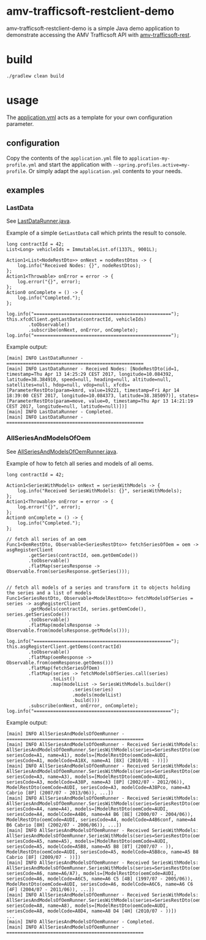 amv-trafficsoft-restclient-demo
========
amv-trafficsoft-restclient-demo is a simple Java demo application to demonstrate 
accessing the AMV Trafficsoft API with 
[amv-trafficsoft-rest](https://github.com/amvnetworks/amv-trafficsoft-rest).

# build
```
./gradlew clean build
```

# usage
The [application.yml](src/main/resources/application.yml) acts as a 
template for your own configuration parameter.

## configuration
Copy the contents of the `application.yml` file to `application-my-profile.yml`
and start the application with `--spring.profiles.active=my-profile`.
Or simply adapt the `application.yml` contents to your needs.

## examples
### LastData
See [LastDataRunner.java](src/main/java/org/amv/trafficsoft/restclient/demo/command/LastDataRunner.java).

Example of a simple `GetLastData` call which prints the result to console.
```
long contractId = 42;
List<Long> vehicleIds = ImmutableList.of(1337L, 9001L);

Action1<List<NodeRestDto>> onNext = nodeRestDtos -> {
    log.info("Received Nodes: {}", nodeRestDtos);
};
Action1<Throwable> onError = error -> {
    log.error("{}", error);
};
Action0 onComplete = () -> {
    log.info("Completed.");
};

log.info("==================================================");
this.xfcdClient.getLastData(contractId, vehicleIds)
        .toObservable()
        .subscribe(onNext, onError, onComplete);
log.info("==================================================");
```
Example output:
```
[main] INFO LastDataRunner - ==================================================
[main] INFO LastDataRunner - Received Nodes: [NodeRestDto(id=1, timestamp=Thu Apr 13 14:25:29 CEST 2017, longitude=10.084392, latitude=38.384910, speed=null, heading=null, altitude=null, satellites=null, hdop=null, vdop=null, xfcds=[ParameterRestDto(param=kmrd, value=19221, timestamp=Fri Apr 14 18:39:00 CEST 2017, longitude=10.084373, latitude=38.385097)], states=[ParameterRestDto(param=move, value=0, timestamp=Thu Apr 13 14:21:19 CEST 2017, longitude=null, latitude=null)])]
[main] INFO LastDataRunner - Completed.
[main] INFO LastDataRunner - ==================================================
```

### AllSeriesAndModelsOfOem
See [AllSeriesAndModelsOfOemRunner.java](src/main/java/org/amv/trafficsoft/restclient/demo/command/AllSeriesAndModelsOfOemRunner.java).

Example of how to fetch all series and models of all oems.
```
long contractId = 42;

Action1<SeriesWithModels> onNext = seriesWithModels -> {
    log.info("Received SeriesWithModels: {}", seriesWithModels);
};
Action1<Throwable> onError = error -> {
    log.error("{}", error);
};
Action0 onComplete = () -> {
    log.info("Completed.");
};

// fetch all series of an oem
Func1<OemRestDto, Observable<SeriesRestDto>> fetchSeriesOfOem = oem -> asgRegisterClient
        .getSeries(contractId, oem.getOemCode())
        .toObservable()
        .flatMap(seriesResponse -> Observable.from(seriesResponse.getSeries()));


// fetch all models of a series and transform it to objects holding the series and a list of models
Func1<SeriesRestDto, Observable<ModelRestDto>> fetchModelsOfSeries = series -> asgRegisterClient
        .getModels(contractId, series.getOemCode(), series.getSeriesCode())
        .toObservable()
        .flatMap(modelsResponse -> Observable.from(modelsResponse.getModels()));

log.info("==================================================");
this.asgRegisterClient.getOems(contractId)
        .toObservable()
        .flatMap(oemResponse -> Observable.from(oemResponse.getOems()))
        .flatMap(fetchSeriesOfOem)
        .flatMap(series -> fetchModelsOfSeries.call(series)
                .toList()
                .map(modelList -> SeriesWithModels.builder()
                        .series(series)
                        .models(modelList)
                        .build()))
        .subscribe(onNext, onError, onComplete);
log.info("==================================================");
```
Example output:
```
[main] INFO AllSeriesAndModelsOfOemRunner - ==================================================
[main] INFO AllSeriesAndModelsOfOemRunner - Received SeriesWithModels: AllSeriesAndModelsOfOemRunner.SeriesWithModels(series=SeriesRestDto(oemCode=AUDI, seriesCode=A1, name=A1), models=[ModelRestDto(oemCode=AUDI, seriesCode=A1, modelCode=A18X, name=A1 [8X] (2010/01 - ))])
[main] INFO AllSeriesAndModelsOfOemRunner - Received SeriesWithModels: AllSeriesAndModelsOfOemRunner.SeriesWithModels(series=SeriesRestDto(oemCode=AUDI, seriesCode=A3, name=A3), models=[ModelRestDto(oemCode=AUDI, seriesCode=A3, modelCode=A38P, name=A3 [8P] (2002/07 - 2012/06)), ModelRestDto(oemCode=AUDI, seriesCode=A3, modelCode=A38Pco, name=A3 Cabrio [8P] (2007/07 - 2013/06)), ...])
[main] INFO AllSeriesAndModelsOfOemRunner - Received SeriesWithModels: AllSeriesAndModelsOfOemRunner.SeriesWithModels(series=SeriesRestDto(oemCode=AUDI, seriesCode=A4, name=A4), models=[ModelRestDto(oemCode=AUDI, seriesCode=A4, modelCode=A4B6, name=A4 B6 [8E] (2000/07 - 2004/06)), ModelRestDto(oemCode=AUDI, seriesCode=A4, modelCode=A4B6conf, name=A4 B6 Cabrio [8H] (2002/07 - 2006/06)), ...])
[main] INFO AllSeriesAndModelsOfOemRunner - Received SeriesWithModels: AllSeriesAndModelsOfOemRunner.SeriesWithModels(series=SeriesRestDto(oemCode=AUDI, seriesCode=A5, name=A5), models=[ModelRestDto(oemCode=AUDI, seriesCode=A5, modelCode=A5B8, name=A5 B8 [8T] (2007/07 - )), ModelRestDto(oemCode=AUDI, seriesCode=A5, modelCode=A5B8co, name=A5 B8 Cabrio [8F] (2009/07 - ))])
[main] INFO AllSeriesAndModelsOfOemRunner - Received SeriesWithModels: AllSeriesAndModelsOfOemRunner.SeriesWithModels(series=SeriesRestDto(oemCode=AUDI, seriesCode=A6, name=A6/A7), models=[ModelRestDto(oemCode=AUDI, seriesCode=A6, modelCode=A6C5, name=A6 C5 [4B] (1997/07 - 2005/06)), ModelRestDto(oemCode=AUDI, seriesCode=A6, modelCode=A6C6, name=A6 C6 [4F] (2004/07 - 2011/06)), ...])
[main] INFO AllSeriesAndModelsOfOemRunner - Received SeriesWithModels: AllSeriesAndModelsOfOemRunner.SeriesWithModels(series=SeriesRestDto(oemCode=AUDI, seriesCode=A8, name=A8), models=[ModelRestDto(oemCode=AUDI, seriesCode=A8, modelCode=A8D4, name=A8 D4 [4H] (2010/07 - ))])
...
[main] INFO AllSeriesAndModelsOfOemRunner - Completed.
[main] INFO AllSeriesAndModelsOfOemRunner - ==================================================
```